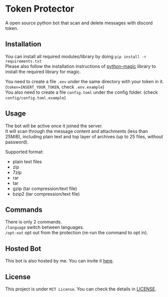 # Token Protector

A open source python bot that scan and delete messages with discord token.

## Installation

You can install all required modules/library by doing `pip install -r requirements.txt`  
Please also follow the installation instructions of [python-magic](https://github.com/ahupp/python-magic#installation) library to install the required library for magic.

You need to create a file `.env` under the same directory with your token in it. (`token=INSERT_YOUR_TOKEN`, check `.env.example`)  
You also need to create a file `config.toml` under the config folder. (check `config/config.toml.example`)

## Usage

The bot will be active once it joined the server.  
It will scan through the message content and attachments (less than 25MiB), including plain text and top layer of archives (up to 25 files, without password).

Supported format:

- plain text files
- zip
- 7zip
- rar
- tar
- gzip (tar compression/text file)
- bzip2 (tar compression/text file)

## Commands

There is only 2 commands.  
`/language` switch between languages.  
`/opt-out` opt out from the protection (re-run the command to opt in).

## Hosted Bot

This bot is also hosted by me. You can invite it [here](https://ptb.discord.com/api/oauth2/authorize?client_id=1015401626632212560&permissions=274877983744&scope=bot).

## License

This project is under `MIT License`. You can check the details in [LICENSE](/LICENSE).
